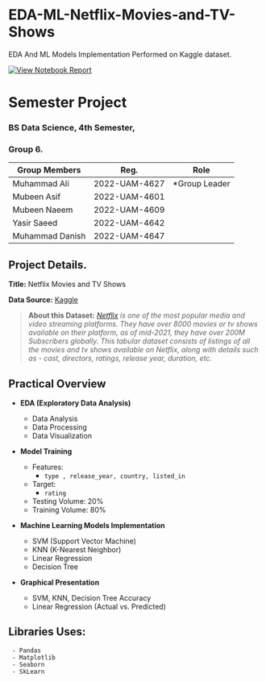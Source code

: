 # EDA-ML-Netflix-Movies-and-TV-Shows
EDA And ML Models Implementation Performed on Kaggle dataset.


[![View Notebook Report](https://img.shields.io/badge/Jupyter_Notebook-View_Report-grey?style=for-the-badge&logo=jupyter&logoColor=white&logoSize=100&labelColor=orange
)](https://showcase.muhammad-ali.me/eda-and-ml-netflix-dataset/)



# Semester Project
### BS Data Science, 4th Semester,
### Group 6.

|  Group Members| Reg. | Role |
|--|--|--|
| Muhammad Ali | 2022-UAM-4627 | *Group Leader |
| Mubeen Asif | 2022-UAM-4601 |  |
| Mubeen Naeem | 2022-UAM-4609 |  |
| Yasir Saeed | 2022-UAM-4642 |  |
| Muhammad Danish | 2022-UAM-4647 |  |


## Project Details.
**Title:** Netflix Movies and TV Shows

**Data Source:** [Kaggle](https://www.kaggle.com/datasets/shivamb/netflix-shows)

> **About this Dataset:** _[Netflix](https://en.wikipedia.org/wiki/Netflix)  is one of the most popular media and video streaming platforms. They have over 8000
> movies or tv shows available on their platform, as of mid-2021, they
> have over 200M Subscribers globally. This tabular dataset consists of
> listings of all the movies and tv shows available on Netflix, along
> with details such as - cast, directors, ratings, release year,
> duration, etc._

## Practical Overview

 - **EDA (Exploratory Data Analysis)**
	 - Data Analysis
	 - Data Processing
	 - Data Visualization 
- **Model Training**
	- Features: 
		- `type , release_year, country, listed_in`
	- Target:
		- `rating`
	- Testing Volume: 20%
	- Training Volume: 80%

- **Machine Learning Models Implementation**
	 - SVM 	(Support Vector Machine)
	 - KNN 	(K-Nearest Neighbor)
	 - Linear Regression 	
	 - Decision Tree
- **Graphical Presentation**
	- SVM, KNN, Decision Tree Accuracy
	- Linear Regression (Actual vs. Predicted) 

## Libraries Uses: 

     - Pandas 
     - Matplotlib 
     - Seaborn 
     - SkLearn

